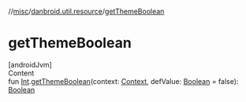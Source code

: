 //[misc](../../index.md)/[danbroid.util.resource](index.md)/[getThemeBoolean](get-theme-boolean.md)



# getThemeBoolean  
[androidJvm]  
Content  
fun [Int](https://kotlinlang.org/api/latest/jvm/stdlib/kotlin/-int/index.html).[getThemeBoolean](get-theme-boolean.md)(context: [Context](https://developer.android.com/reference/kotlin/android/content/Context.html), defValue: [Boolean](https://kotlinlang.org/api/latest/jvm/stdlib/kotlin/-boolean/index.html) = false): [Boolean](https://kotlinlang.org/api/latest/jvm/stdlib/kotlin/-boolean/index.html)  



